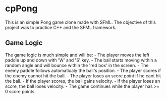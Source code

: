 # cpPong

This is an simple Pong game clone made with SFML. The objective of this project was to practice C++ and the SFML framework.

## Game Logic

The game logic is much simple and will be:
	- The player moves the left paddle up and down with 'W' and 'S' key.
	- The ball starts moving within a random angle and will bounce within the 'red box' in the screen.
	- The enemy paddle follows automaticaly the ball's position.
	- The player scores if the enemy cannot hit the ball.
	- The player loses an score point if he cant hit the ball.
	- If the player scores, the ball gains velocity.
	- If the player loses an score, the ball loses velocity.
	- The game continues while the player has >= 0 score points.